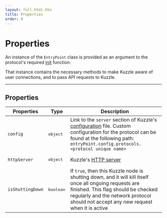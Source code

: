 ```yaml
---
layout: full.html.hbs
title: Properties
order: 0
---
```


# Properties

An instance of the `EntryPoint` class is provided as an argument to the protocol's required [init](/protocols/1/essentials/init) function.

That instance contains the necessary methods to make Kuzzle aware of user connections, and to pass API requests to Kuzzle.

---

## Properties

| Properties       | Type               | Description                                                                                                                                                                                                                                |
| ---------------- | ------------------ | ------------------------------------------------------------------------------------------------------------------------------------------------------------------------------------------------------------------------------------------ |
| `config`         | <pre>object</pre>  | Link to the `server` section of Kuzzle's [configuration](/core/1/guide/essentials/configuration/) file. Custom configuration for the protocol can be found at the following path:<br/>`entryPoint.config.protocols.<protocol unique name>` |
| `httpServer`     | <pre>object</pre>  | Kuzzle's [HTTP server](https://nodejs.org/dist/latest-v8.x/docs/api/http.html#http_class_http_server)                                                                                                                                      |
| `isShuttingDown` | <pre>boolean</pre> | If `true`, then this Kuzzle node is shutting down, and it will kill itself once all ongoing requests are finished. This flag should be checked regularly and the network protocol should not accept any new request when it is active      |

